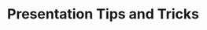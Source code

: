 ---
title: "Presentation Tips and Tricks"
description: "Learn about how to present or know more about delivering good presentations, this talk provides tips and tricks on presentation for both live and online presentations. If you are thinking of creating your own Algorand content, here is a good place to get started."
type: "starter-kits"
category: "Others"
difficulty: "Basic"
summary: "Learn how to conduct a good presentation and upgrade your presentation skills"
file_path: ""
image: "https://assets-global.website-files.com/5e39e095596498a8b9624af1/5ffca6e3e0d8ad9231cc2af6_Portfolio-course---final.png"
link: "https://youtu.be/O7scGoBz1do"
status: "open"
---